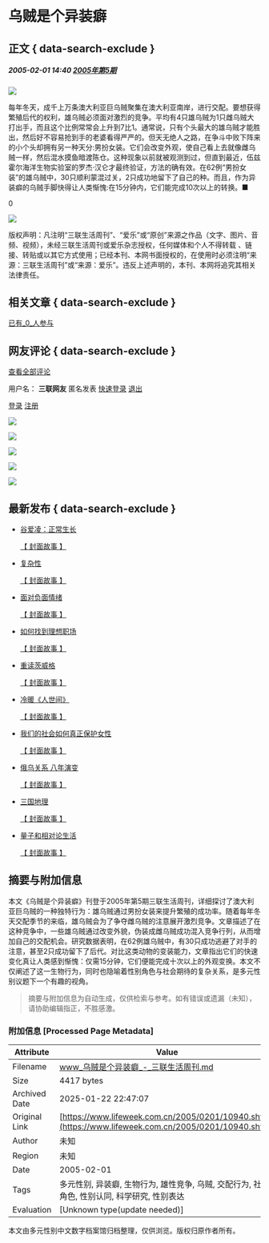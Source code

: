 # 乌贼是个异装癖

## 正文 { data-search-exclude }


##### 2005-02-01 14:40 [2005年第5期](http://www.lifeweek.com.cn/magazine/lifeweek/2005/197/)

![](http://upload.lifeweek.com.cn/old/2005-01-28/images/6923.jpg)

每年冬天，成千上万条澳大利亚巨乌贼聚集在澳大利亚南岸，进行交配。要想获得繁殖后代的权利，雄乌贼必须面对激烈的竞争。平均有4只雄乌贼为1只雌乌贼大打出手，而且这个比例常常会上升到7比1。通常说，只有个头最大的雄乌贼才能胜出，然后好不容易抢到手的老婆看得严严的。但天无绝人之路，在争斗中败下阵来的小个头却拥有另一种天分:男扮女装。它们会改变外观，使自己看上去就像雌乌贼一样，然后混水摸鱼暗渡陈仓。这种现象以前就被观测到过，但直到最近，伍兹霍尔海洋生物实验室的罗杰·汉仑才最终验证，方法的确有效。在62例“男扮女装”的雄乌贼中，30只顺利蒙混过关，2只成功地留下了自己的种。而且，作为异装癖的乌贼手脚快得让人类惭愧:在15分钟内，它们能完成10次以上的转换。■

0

![](http://upload.lifeweek.com.cn/2021/0914/nxSik2MF78KjHAZaCEAffQByyZdhPNPt.gif)

版权声明：凡注明“三联生活周刊”、“爱乐”或“原创”来源之作品（文字、图片、音频、视频），未经三联生活周刊或爱乐杂志授权，任何媒体和个人不得转载 、链接、转贴或以其它方式使用；已经本刊、本网书面授权的，在使用时必须注明“来源：三联生活周刊”或“来源：爱乐”。违反上述声明的，本刊、本网将追究其相关法律责任。

## 相关文章 { data-search-exclude }

[已有_0_人参与](http://app.lifeweek.com.cn/?app=comment&controller=comment&action=index&contentid=10940 "点击查看全部评论")

## 网友评论 { data-search-exclude }

[查看全部评论](http://app.lifeweek.com.cn/?app=comment&controller=comment&action=index&contentid=10940 "点击查看全部评论")

用户名： **三联网友** 匿名发表 [快速登录](javascript:;) [退出](javascript:;)

[登录](http://app.lifeweek.com.cn/?app=member&controller=index&action=login) [注册](http://app.lifeweek.com.cn/?app=member&controller=index&action=register)

[![](http://upload.lifeweek.com.cn/2021/0510/aDZGAmmdRNbaFNmaC72R6Yz2SpMS2bQB.jpg)](https://j.youzan.com/kG1Ml2)

[![](http://upload.lifeweek.com.cn/2021/0510/8C5d5JHrj2pkRBja35iFx4awhFR2RsmB.jpg)](https://j.youzan.com/kG1Ml2)

[![](http://upload.lifeweek.com.cn/2021/0510/MtwsCNH46RZChxBC4ZWQawHCarbXxiri.jpg)](https://j.youzan.com/kG1Ml2)

[![](http://upload.lifeweek.com.cn/2021/0510/aDZGAmmdRNbaFNmaC72R6Yz2SpMS2bQB.jpg)](https://j.youzan.com/kG1Ml2)

[![](http://upload.lifeweek.com.cn/2021/0510/8C5d5JHrj2pkRBja35iFx4awhFR2RsmB.jpg)](https://j.youzan.com/kG1Ml2)

## 最新发布 { data-search-exclude }

-   [谷爱凌：正常生长](http://old.lifeweek.com.cn/2022/0429/56378.shtml)
    
    [【 封面故事 】](http://old.lifeweek.com.cn/story/)
    
-   [复杂性](http://www.lifeweek.com.cn/2022/0420/56347.shtml)
    
    [【 封面故事 】](http://old.lifeweek.com.cn/story/)
    
-   [面对负面情绪](http://www.lifeweek.com.cn/2022/0413/56301.shtml)
    
    [【 封面故事 】](http://old.lifeweek.com.cn/story/)
    
-   [如何找到理想职场](http://www.lifeweek.com.cn/2022/0406/56275.shtml)
    
    [【 封面故事 】](http://old.lifeweek.com.cn/story/)
    
-   [重读茨威格](http://www.lifeweek.com.cn/2022/0330/56252.shtml)
    
    [【 封面故事 】](http://old.lifeweek.com.cn/story/)
    
-   [冷暖《人世间》](http://www.lifeweek.com.cn/2022/0323/56227.shtml)
    
    [【 封面故事 】](http://old.lifeweek.com.cn/故事/)
    
-   [我们的社会如何真正保护女性](http://www.lifeweek.com.cn/2022/0316/56203.shtml)
    
    [【 封面故事 】](http://old.lifeweek.com.cn/story/)
    
-   [俄乌关系 八年演变](http://www.lifeweek.com.cn/2022/0309/56181.shtml)
    
    [【 封面故事 】](http://old.lifeweek.com.cn/story/)
    
-   [三国地理](http://www.lifeweek.com.cn/2022/0303/56165.shtml)
    
    [【 封面故事 】](http://old.lifeweek.com.cn/故事/)
    
-   [量子和相对论生活](http://www.lifeweek.com.cn/2022/0223/56137.shtml)
    
    [【 封面故事 】](http://old.lifeweek.com.cn/故事/)
<!-- tcd_original_link https://www.lifeweek.com.cn/2005/0201/10940.shtml -->


## 摘要与附加信息

<!-- tcd_abstract -->
本文《乌贼是个异装癖》刊登于2005年第5期三联生活周刊，详细探讨了澳大利亚巨乌贼的一种独特行为：雄乌贼通过男扮女装来提升繁殖的成功率。随着每年冬天交配季节的来临，雄乌贼会为了争夺雌乌贼的注意展开激烈竞争。文章描述了在这种竞争中，一些雄乌贼通过改变外貌，伪装成雌乌贼成功混入竞争行列，从而增加自己的交配机会。研究数据表明，在62例雄乌贼中，有30只成功逃避了对手的注意，甚至2只成功留下了后代。对比这类动物的变装能力，文章指出它们的快速变化真让人类感到惭愧：仅需15分钟，它们便能完成十次以上的外观变换。本文不仅阐述了这一生物行为，同时也隐喻着性别角色与社会期待的复杂关系，是多元性别议题下一个有趣的视角。
<!-- tcd_abstract_end -->

> 摘要与附加信息为自动生成，仅供检索与参考。如有错误或遗漏（未知），请协助编辑指正，不胜感激。

### 附加信息 [Processed Page Metadata]

| Attribute       | Value                                  |
|-----------------|----------------------------------------|
| Filename        | www_乌贼是个异装癖_-_三联生活周刊.md                             |
| Size            | 4417 bytes                           |
| Archived Date   | 2025-01-22 22:47:07                             |
| Original Link   | [https://www.lifeweek.com.cn/2005/0201/10940.shtml](https://www.lifeweek.com.cn/2005/0201/10940.shtml)                       |
| Author          | 未知                               |
| Region          | 未知                               |
| Date            | 2005-02-01                                 |
| Tags            | 多元性别, 异装癖, 生物行为, 雄性竞争, 乌贼, 交配行为, 社会角色, 性别认同, 科学研究, 性别表达                                 |
| Evaluation            | [Unknown type(update needed)]                                 |
<!-- tcd_table_end -->

本文由多元性别中文数字档案馆归档整理，仅供浏览。版权归原作者所有。
